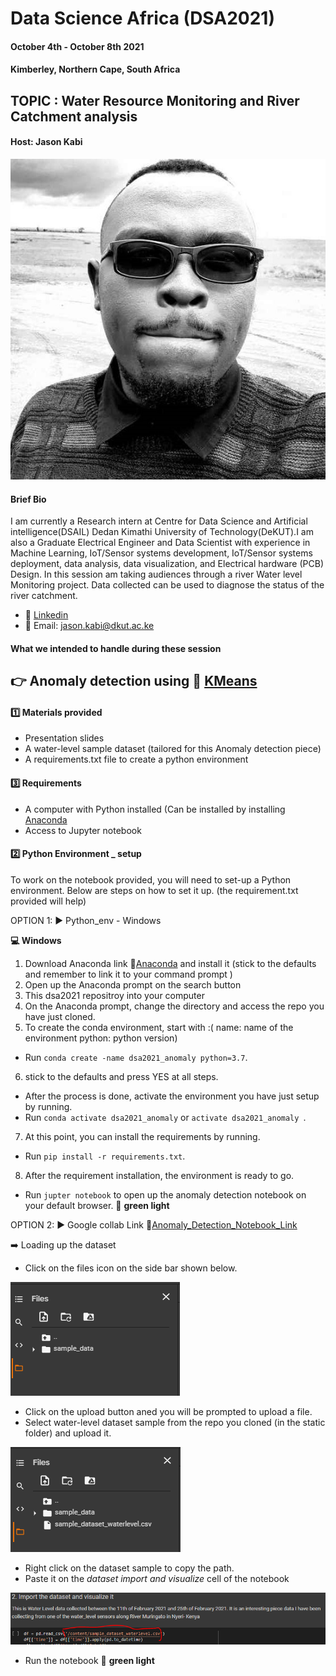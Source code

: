 # Data Science Africa (DSA2021)
#### October 4th - October 8th 2021
#### Kimberley, Northern Cape, South Africa 

## TOPIC : Water Resource Monitoring and River Catchment analysis 
#### Host: Jason Kabi

![cover page image](/anomaly-detection/assets/img/snapshot.jpg)

#### Brief Bio
I am currently a Research intern at Centre for Data Science and Artificial intelligence(DSAIL) Dedan Kimathi University of Technology(DeKUT).I am also a Graduate Electrical Engineer and Data Scientist with experience in Machine Learning, IoT/Sensor systems development, IoT/Sensor systems deployment, data analysis, data visualization, and Electrical hardware (PCB) Design. In this session am  taking audiences through a river Water level Monitoring project. Data collected can be used to diagnose the status of the river catchment. 
- :link: [Linkedin](https://www.linkedin.com/in/kabi-jason-b14b68164)
- :link: Email: jason.kabi@dkut.ac.ke


#### What we intended to handle during these session

## :point_right: Anomaly detection using :link: [KMeans](https://scikit-learn.org/stable/modules/generated/sklearn.cluster.KMeans.html)

#### :one: Materials provided
- Presentation slides 
- A water-level sample dataset (tailored for this Anomaly detection piece)
- A requirements.txt file to create a python environment 

#### :three: Requirements
- A computer with Python installed (Can be installed by installing [Anaconda](Downloads\Programs\Anaconda3-2021.05-Windows-x86_64.exe) 
- Access to Jupyter notebook

#### :two: Python Environment _ setup
To work on the notebook provided, you will need to set-up a Python environment. Below are steps on how to set it up. (the requirement.txt provided will help)

OPTION 1: :arrow_forward: Python_env - Windows 

**:computer: Windows**
1. Download Anaconda link :link:[Anaconda](Downloads\Programs\Anaconda3-2021.05-Windows-x86_64.exe) and install it (stick to the defaults and remember to link it to your command prompt )
2. Open up the Anaconda prompt on the search button 
3. This dsa2021 repositroy into your computer
4. On the Anaconda prompt, change the directory and access the repo you have just cloned.
5. To create the conda environment, start with :( name: name of the environment python: python version)
- Run `conda create -name dsa2021_anomaly python=3.7`. 
6. stick to the defaults and press YES at all steps.
- After the process is done, activate the environment you have just setup by running.
- Run `conda activate dsa2021_anomaly` or `activate dsa2021_anomaly `.
7. At this point, you can install the requirements by running.
- Run `pip install -r requirements.txt`.
8. After the requirement installation, the environment is ready to go.
- Run `jupter notebook` to open up the anomaly detection notebook on your default browser. 
:battery: **green light**

OPTION 2: :arrow_forward: Google collab 
Link :link:[Anomaly_Detection_Notebook_Link](https://colab.research.google.com/drive/1mC5q92VLj-EQHTAUGSzr8OLTv54aPQT8?usp=sharing)

:arrow_right: Loading up the dataset  

- Click on the files icon on the side bar shown below.

![cover page image](/anomaly-detection/assets/img/file1.PNG)

- Click on the upload button aned you will be prompted to upload a file.
- Select water-level dataset sample from the repo you cloned (in the static folder) and upload it.

![cover page image](/anomaly-detection/assets/img/file2.PNG)

- Right click on the dataset sample to copy the path.
- Paste it on the *dataset import and visualize* cell of the notebook

![cover page image](/anomaly-detection/assets/img/file3.PNG)

- Run the notebook :battery: **green light**